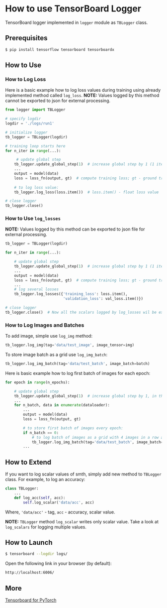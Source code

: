 # How to use TensorBoard Logger

TensorBoard logger implemented in `logger` module as `TBLogger` class.

## Prerequisites

```bash
$ pip install tensorflow tensorboard tensorboardx
```

## How to Use

### How to Log Loss

Here is a basic example how to log loss values during training using already implemented method called `log_loss`.
**NOTE:** Values logged by this method cannot be exported to json for external processing.

```python
from logger import TBLogger

# specify logdir
logdir = './logs/run1'

# initialize logger
tb_logger = TBLogger(logdir)

# training loop starts here
for n_iter in range(...):

     # update global step
    tb_logger.update_global_step(1)  # increase global step by 1 (1 iteration or epoch)
    ...
    output = model(data)
    loss = loss_fn(output, gt)  # compute training loss; gt - ground truth values
    
    # to log loss value:
    tb_logger.log_loss(loss.item())  # loss.item() - float loss value

# close logger
tb_logger.close()
```

### How to Use `log_losses`

**NOTE:** Values logged by this method can be exported to json file for external processing.

```python
tb_logger = TBLogger(logdir)

for n_iter in range(...):

    # update global step
    tb_logger.update_global_step(1)  # increase global step by 1 (1 iteration or epoch)
    ...
    output = model(data)
    loss = loss_fn(output, gt)  # compute training loss; gt - ground truth values
    ...
    # log several losses
    tb_logger.log_losses({'training_loss': loss.item(),
                          'validation_loss': val_loss.item()})

# close logger
tb_logger.close()  # Now all the scalars logged by log_losses wil be exported to the json file
```

### How to Log Images and Batches

To add image, simple use `log_img` method:

```python
tb_logger.log_img(tag='data/test_image', image_tensor=img)
```

To store image batch as a grid use `log_img_batch`:

```python
tb_logger.log_img_batch(tag='data/test_batch', image_batch=batch)
```

Here is basic example how to log first batch of images for each epoch:

```python
for epoch in range(n_epochs):

    # update global step
    tb_logger.update_global_step(1)  # increase global step by 1, in this case it's epoch
    ...
    for n_batch, data in enumerate(dataloader):
        ...
        output = model(data)
        loss = loss_fn(output, gt)

        # to store first batch of images every epoch:
        if n_batch == 0:
            # to log batch of images as a grid with 4 images in a row and padding of 10
            tb_logger.log_img_batch(tag='data/test_batch', image_batch=output, nrow=4, padding=10)
        ...
```

## How to Extend

If you want to log scalar values of smth, simply add new method to `TBLogger` class. For example, to log an accuracy:

```python
class TBLogger:
    ...
    def log_acc(self, acc):
        self.log_scalar('data/acc', acc)
```

Where, `'data/acc'` - tag, `acc` - accuracy, scalar value.

**NOTE:** `TBLogger` method `log_scalar` writes only scalar value. Take a look at `log_scalars` for logging multiple values.

## How to Launch

```bash
$ tensorboard --logdir logs/
```

Open the following link in your browser (by default):

```bash
http://localhost:6006/
```

## More

[Tensorboard for PyTorch](https://github.com/lanpa/tensorboardX)

